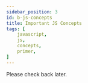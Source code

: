 ```yaml
---
sidebar_position: 3 
id: b-js-concepts
title: Important JS Concepts
tags: [
    javascript, 
    js,
    concepts,
    primer,
]
---
```


Please check back later.
